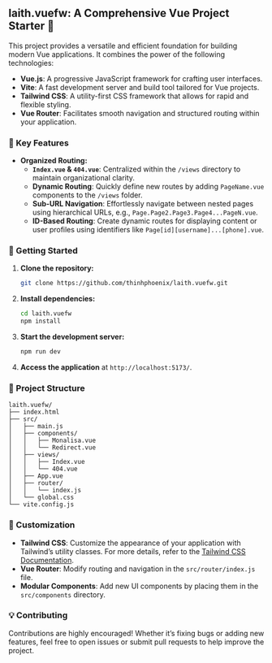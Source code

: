 ## laith.vuefw: A Comprehensive Vue Project Starter 🚀

This project provides a versatile and efficient foundation for building modern Vue applications. It combines the power of the following technologies:

- **Vue.js**: A progressive JavaScript framework for crafting user interfaces.
- **Vite**: A fast development server and build tool tailored for Vue projects.
- **Tailwind CSS**: A utility-first CSS framework that allows for rapid and flexible styling.
- **Vue Router**: Facilitates smooth navigation and structured routing within your application.

### 🔑 Key Features

- **Organized Routing:**
  - **`Index.vue` & `404.vue`**: Centralized within the `/views` directory to maintain organizational clarity.
  - **Dynamic Routing**: Quickly define new routes by adding `PageName.vue` components to the `/views` folder.
  - **Sub-URL Navigation**: Effortlessly navigate between nested pages using hierarchical URLs, e.g., `Page.Page2.Page3.Page4...PageN.vue`.
  - **ID-Based Routing**: Create dynamic routes for displaying content or user profiles using identifiers like `Page[id][username]...[phone].vue`.

### 🚀 Getting Started

1. **Clone the repository:**
   ```bash
   git clone https://github.com/thinhphoenix/laith.vuefw.git
   ```

2. **Install dependencies:**
   ```bash
   cd laith.vuefw
   npm install
   ```

3. **Start the development server:**
   ```bash
   npm run dev
   ```

4. **Access the application** at `http://localhost:5173/`.

### 📂 Project Structure

```
laith.vuefw/
├── index.html
├── src/
│   ├── main.js
│   ├── components/
│   │   ├── Monalisa.vue
│   │   └── Redirect.vue
│   ├── views/
│   │   ├── Index.vue
│   │   └── 404.vue
│   ├── App.vue
│   ├── router/
│   │   └── index.js
│   └── global.css
└── vite.config.js
```

### 🎨 Customization

- **Tailwind CSS**: Customize the appearance of your application with Tailwind’s utility classes. For more details, refer to the [Tailwind CSS Documentation](https://tailwindcss.com/docs/).
- **Vue Router**: Modify routing and navigation in the `src/router/index.js` file.
- **Modular Components**: Add new UI components by placing them in the `src/components` directory.

### 💡 Contributing

Contributions are highly encouraged! Whether it’s fixing bugs or adding new features, feel free to open issues or submit pull requests to help improve the project.
